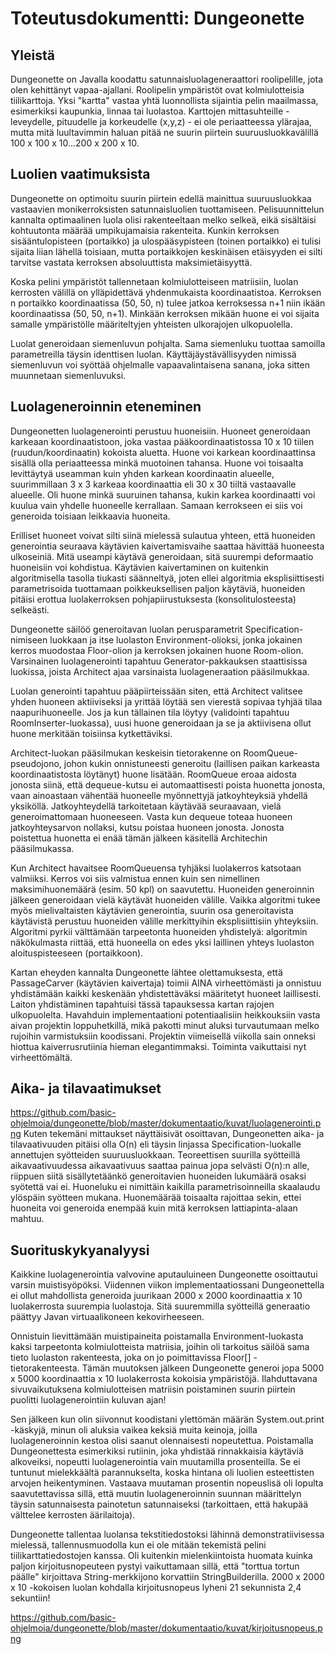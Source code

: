Toteutusdokumentti: Dungeonette
===============================

Yleistä
-------
Dungeonette on Javalla koodattu satunnaisluolageneraattori roolipelille, jota olen kehittänyt vapaa-ajallani. Roolipelin ympäristöt ovat kolmiulotteisia tiilikarttoja. Yksi "kartta" vastaa yhtä luonnollista sijaintia pelin maailmassa, esimerkiksi kaupunkia, linnaa tai luolastoa. Karttojen mittasuhteille - leveydelle, pituudelle ja korkeudelle (x,y,z) - ei ole periaatteessa ylärajaa, mutta mitä luultavimmin haluan pitää ne suurin piirtein suuruusluokkavälillä 100 x 100 x 10...200 x 200 x 10. 

Luolien vaatimuksista
---------------------
Dungeonette on optimoitu suurin piirtein edellä mainittua suuruusluokkaa vastaavien monikerroksisten satunnaisluolien tuottamiseen. Pelisuunnittelun kannalta optimaalinen luola olisi rakenteeltaan melko selkeä, eikä sisältäisi kohtuutonta määrää umpikujamaisia rakenteita. Kunkin kerroksen sisääntulopisteen (portaikko) ja ulospääsypisteen (toinen portaikko) ei tulisi sijaita liian lähellä toisiaan, mutta portaikkojen keskinäisen etäisyyden ei silti tarvitse vastata kerroksen absoluuttista maksimietäisyyttä.

Koska pelini ympäristöt tallennetaan kolmiulotteiseen matriisiin, luolan kerrosten välillä on ylläpidettävä yhdenmukaista koordinaatistoa. Kerroksen n portaikko koordinaatissa (50, 50, n) tulee jatkoa kerroksessa n+1 niin ikään koordinaatissa (50, 50, n+1). Minkään kerroksen mikään huone ei voi sijaita samalle ympäristölle määriteltyjen yhteisten ulkorajojen ulkopuolella. 

Luolat generoidaan siemenluvun pohjalta. Sama siemenluku tuottaa samoilla parametreilla täysin identtisen luolan. Käyttäjäystävällisyyden nimissä siemenluvun voi syöttää ohjelmalle vapaavalintaisena sanana, joka sitten muunnetaan siemenluvuksi.

Luolageneroinnin eteneminen
---------------------------
Dungeonetten luolagenerointi perustuu huoneisiin. Huoneet generoidaan karkeaan koordinaatistoon, joka vastaa pääkoordinaatistossa 10 x 10 tiilen (ruudun/koordinaatin) kokoista aluetta. Huone voi karkean koordinaattinsa sisällä olla periaatteessa minkä muotoinen tahansa. Huone voi toisaalta levittäytyä useamman kuin yhden karkean koordinaatin alueelle, suurimmillaan 3 x 3 karkeaa koordinaattia eli 30 x 30 tiiltä vastaavalle alueelle. Oli huone minkä suuruinen tahansa, kukin karkea koordinaatti voi kuulua vain yhdelle huoneelle kerrallaan. Samaan kerrokseen ei siis voi generoida toisiaan leikkaavia huoneita. 

Erilliset huoneet voivat silti siinä mielessä sulautua yhteen, että huoneiden generointia seuraava käytävien kaivertamisvaihe saattaa hävittää huoneesta ulkoseiniä. Mitä useampi käytävä generoidaan, sitä suurempi deformaatio huoneisiin voi kohdistua. Käytävien kaivertaminen on kuitenkin algoritmisella tasolla tiukasti säänneltyä, joten ellei algoritmia eksplisiittisesti parametrisoida tuottamaan poikkeuksellisen paljon käytäviä, huoneiden pitäisi erottua luolakerroksen pohjapiirustuksesta (konsolitulosteesta) selkeästi.

Dungeonette säilöö generoitavan luolan perusparametrit Specification-nimiseen luokkaan ja itse luolaston Environment-olioksi, jonka jokainen kerros muodostaa Floor-olion ja kerroksen jokainen huone Room-olion. Varsinainen luolagenerointi tapahtuu Generator-pakkauksen staattisissa luokissa, joista Architect ajaa varsinaista luolageneraation pääsilmukkaa. 

Luolan generointi tapahtuu pääpiirteissään siten, että Architect valitsee yhden huoneen aktiiviseksi ja yrittää löytää sen vierestä sopivaa tyhjää tilaa naapurihuoneelle. Jos ja kun tällainen tila löytyy (validointi tapahtuu RoomInserter-luokassa), uusi huone generoidaan ja se ja aktiivisena ollut huone merkitään toisiinsa kytkettäviksi.

Architect-luokan pääsilmukan keskeisin tietorakenne on RoomQueue-pseudojono, johon kukin onnistuneesti generoitu (laillisen paikan karkeasta koordinaatistosta löytänyt) huone lisätään. RoomQueue eroaa aidosta jonosta siinä, että dequeue-kutsu ei automaattisesti poista huonetta jonosta, vaan ainoastaan vähentää huoneelle myönnettyjä jatkoyhteyksiä yhdellä yksiköllä. Jatkoyhteydellä tarkoitetaan käytävää seuraavaan, vielä generoimattomaan huoneeseen. Vasta kun dequeue toteaa huoneen jatkoyhteysarvon nollaksi, kutsu poistaa huoneen jonosta. Jonosta poistettua huonetta ei enää tämän jälkeen käsitellä Architechin pääsilmukassa.

Kun Architect havaitsee RoomQueuensa tyhjäksi luolakerros katsotaan valmiiksi. Kerros voi siis valmistua ennen kuin sen nimellinen maksimihuonemäärä (esim. 50 kpl) on saavutettu. Huoneiden generoinnin jälkeen generoidaan vielä käytävät huoneiden välille. Vaikka algoritmi tukee myös mielivaltaisten käytävien generointia, suurin osa generoitavista käytävistä perustuu huoneiden välille merkittyihin eksplisiittisiin yhteyksiin. Algoritmi pyrkii välttämään tarpeetonta huoneiden yhdistelyä: algoritmin näkökulmasta riittää, että huoneella on edes yksi laillinen yhteys luolaston aloituspisteeseen (portaikkoon).

Kartan eheyden kannalta Dungeonette lähtee olettamuksesta, että PassageCarver (käytävien kaivertaja) toimii AINA virheettömästi ja onnistuu yhdistämään kaikki keskenään yhdistettäväksi määritetyt huoneet laillisesti. Laiton yhdistäminen tapahtuisi tässä tapauksessa kartan rajojen ulkopuolelta. Havahduin implementaationi potentiaalisiin heikkouksiin vasta aivan projektin loppuhetkillä, mikä pakotti minut aluksi turvautumaan melko rujoihin varmistuksiin koodissani. Projektin viimeisellä viikolla sain onneksi hiottua kaiverrusrutiinia hieman elegantimmaksi. Toiminta vaikuttaisi nyt virheettömältä. 

Aika- ja tilavaatimukset
------------------------
https://github.com/basic-ohjelmoia/dungeonette/blob/master/dokumentaatio/kuvat/luolagenerointi.png
Kuten tekemäni mittaukset näyttäisivät osoittavan, Dungeonetten aika- ja tilavaativuuden pitäisi olla O(n) eli täysin linjassa Specification-luokalle annettujen syötteiden suuruusluokkaan. Teoreettisen suurilla syötteillä aikavaativuudessa aikavaativuus saattaa painua jopa selvästi O(n):n alle, riippuen siitä sisällytetäänkö generoitavien huoneiden lukumäärä osaksi syötettä vai ei. Huoneluku ei nimittäin kaikilla parametrisoinneilla skaalaudu ylöspäin syötteen mukana. Huonemäärää toisaalta rajoittaa sekin, ettei huoneita voi generoida enempää kuin mitä kerroksen lattiapinta-alaan mahtuu.

Suorituskykyanalyysi
--------------------
Kaikkine luolagenerointia valvovine aputauluineen Dungeonette osoittautui varsin muistisyöpöksi. Viidennen viikon implementaatiossani Dungeonettella ei ollut mahdollista generoida juurikaan 2000 x 2000 koordinaattia x 10 luolakerrosta suurempia luolastoja. Sitä suuremmilla syötteillä generaatio päättyy Javan virtuaalikoneen kekovirheeseen.

Onnistuin lievittämään muistipaineita poistamalla Environment-luokasta kaksi tarpeetonta kolmiulotteista matriisia, joihin oli tarkoitus säilöä sama tieto luolaston rakenteesta, joka on jo poimittavissa Floor[] -tietorakenteesta. Tämän muutoksen jälkeen Dungeonette generoi jopa 5000 x 5000 koordinaattia x 10 luolakerrosta kokoisia ympäristöjä. Ilahduttavana sivuvaikutuksena kolmiulotteisen matriisin poistaminen suurin piirtein puolitti luolagenerointiin kuluvan ajan!

Sen jälkeen kun olin siivonnut koodistani ylettömän määrän System.out.print -käskyjä, minun oli aluksia vaikea keksiä muita keinoja, joilla luolageneroinnin kestoa olisi saanut olennaisesti nopeutettua. Poistamalla Dungeonettesta esimerkiksi rutiinin, joka yhdistää rinnakkaisia käytäviä alkoveiksi, nopeutti luolagenerointia vain muutamilla prosenteilla. Se ei tuntunut mielekkäältä parannukselta, koska hintana oli luolien esteettisten arvojen heikentyminen. Vastaava muutaman prosentin nopeuslisä oli lopulta saavutettavissa sillä, että muutin luolageneroinnin suunnan määrittelyn täysin satunnaisesta painotetun satunnaiseksi (tarkoittaen, että hakupää välttelee kerrosten äärilaitoja). 

Dungeonette tallentaa luolansa tekstitiedostoksi lähinnä demonstratiivisessa mielessä, tallennusmuodolla kun ei ole mitään tekemistä pelini tiilikarttatiedostojen kanssa. Oli kuitenkin mielenkiintoista huomata kuinka paljon kirjoitusnopeuteen pystyi vaikuttamaan sillä, että "torttua tortun päälle" kirjoittava String-merkkijono korvattiin StringBuilderilla. 2000 x 2000 x 10 -kokoisen luolan kohdalla kirjoitusnopeus lyheni 21 sekunnista 2,4 sekuntiin!

https://github.com/basic-ohjelmoia/dungeonette/blob/master/dokumentaatio/kuvat/kirjoitusnopeus.png
